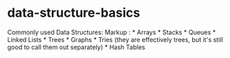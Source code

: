 # data-structure-basics
 Commonly used Data Structures: 
 Markup : * Arrays 
          * Stacks
          * Queues
          * Linked Lists
          * Trees
          * Graphs 
          * Tries (they are effectively trees, but it's still good to call them out separately)
          * Hash Tables
